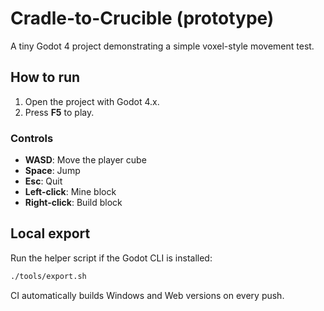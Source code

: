 # Cradle-to-Crucible (prototype)
A tiny Godot 4 project demonstrating a simple voxel-style movement test.

## How to run
1. Open the project with Godot 4.x.
2. Press **F5** to play.

### Controls
- **WASD**: Move the player cube
- **Space**: Jump
- **Esc**: Quit
- **Left-click**: Mine block
- **Right-click**: Build block

## Local export
Run the helper script if the Godot CLI is installed:

```bash
./tools/export.sh
```

CI automatically builds Windows and Web versions on every push.

